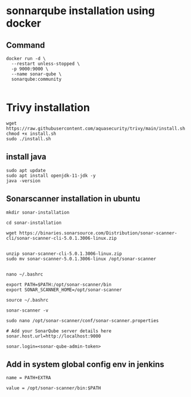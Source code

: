 # sonnarqube installation using docker 

## Command 

```
docker run -d \
  --restart unless-stopped \
  -p 9000:9000 \
  --name sonar-qube \
  sonarqube:community
  
  ```
# Trivy installation

```
wget https://raw.githubusercontent.com/aquasecurity/trivy/main/install.sh
chmod +x install.sh
sudo ./install.sh
```



## install java

```
sudo apt update
sudo apt install openjdk-11-jdk -y
java -version

```

## Sonarscanner installation in ubuntu

```
mkdir sonar-installation

cd sonar-installation

wget https://binaries.sonarsource.com/Distribution/sonar-scanner-cli/sonar-scanner-cli-5.0.1.3006-linux.zip


unzip sonar-scanner-cli-5.0.1.3006-linux.zip
sudo mv sonar-scanner-5.0.1.3006-linux /opt/sonar-scanner

```

```

nano ~/.bashrc
```
```
export PATH=$PATH:/opt/sonar-scanner/bin
export SONAR_SCANNER_HOME=/opt/sonar-scanner
```

```
source ~/.bashrc
```


```
sonar-scanner -v
```

```
sudo nano /opt/sonar-scanner/conf/sonar-scanner.properties
```

```
# Add your SonarQube server details here
sonar.host.url=http://localhost:9000

sonar.login=<sonar-qube-admin-token>
```




## Add in system global config env in jenkins


```
name = PATH+EXTRA

value = /opt/sonar-scanner/bin:$PATH


```